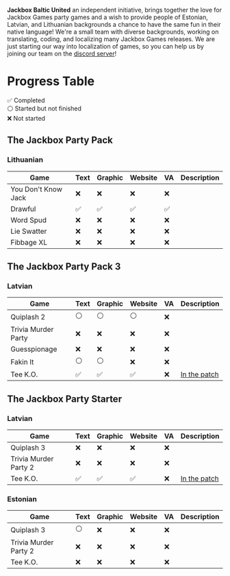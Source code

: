 <strong>Jackbox Baltic United</strong> an independent initiative, brings together the love for Jackbox Games party games and a wish to provide people of Estonian, Latvian, and Lithuanian backgrounds a chance to have the same fun in their native language! We're a small team with diverse backgrounds, working on translating, coding, and localizing many Jackbox Games releases. We are just starting our way into localization of games, so you can help us by joining our team on the [discord server](https://discord.com/invite/TNK3wsHHUW)!

# Progress Table
✅ Completed</br>
⚪ Started but not finished</br>
❌ Not started

## The Jackbox Party Pack
### Lithuanian
| Game | Text | Graphic | Website | VA | Description |
| ------------- | ------------- | ------------- | ------------- | ------------- |  ------------- |
| You Don't Know Jack | ❌ | ❌ | ❌ | ❌ |
| Drawful | ✅ | ✅ | ✅ | ✅ |
| Word Spud  | ❌ | ❌ | ❌ | ❌ |
| Lie Swatter | ❌ | ❌ | ❌ | ❌ |
| Fibbage XL | ❌ | ❌ | ❌ | ❌ |

## The Jackbox Party Pack 3
### Latvian
| Game | Text | Graphic | Website | VA | Description |
| ------------- | ------------- | ------------- | ------------- | ------------- | ------------- |
| Quiplash 2 | ⚪ | ⚪ | ⚪ | ❌ |
| Trivia Murder Party  | ❌ | ❌ | ❌ | ❌ |
| Guesspionage  | ❌ | ❌ | ❌ | ❌ |
| Fakin It | ⚪ | ⚪ | ❌ | ❌ |
| Tee K.O. | ✅ | ✅ | ✅ | ❌ | [In the patch](https://github.com/Jackbox-Baltic/JPP3lv)

## The Jackbox Party Starter
### Latvian
| Game | Text | Graphic | Website | VA | Description |
| ------------- | ------------- | ------------- | ------------- | ------------- | ------------- |
| Quiplash 3 | ❌ | ❌ | ❌ | ❌ |
| Trivia Murder Party 2  | ❌ | ❌ | ❌ | ❌ |
| Tee K.O. | ✅ | ✅ | ✅ | ❌ | [In the patch](https://github.com/Jackbox-Baltic/JPSbaltic)

### Estonian
| Game | Text | Graphic | Website | VA | Description |
| ------------- | ------------- | ------------- | ------------- | ------------- | ------------- |
| Quiplash 3 | ⚪ | ❌ | ❌ | ❌ |
| Trivia Murder Party 2  | ❌ | ❌ | ❌ | ❌ |
| Tee K.O. | ❌ | ❌ | ❌ | ❌ |
